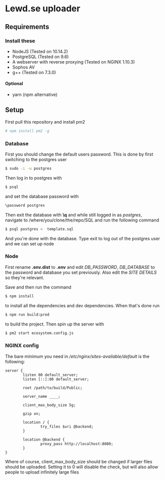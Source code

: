 # Lewd.se uploader

## Requirements

### Install these
* NodeJS (Tested on 10.14.2)
* PostgreSQL (Tested on 9.6)
* A webserver with reverse proxying (Tested on NGINX 1.10.3)
* Sophos AV
* g++ (Tested on 7.3.0)

#### Optional
* yarn (npm alternative)

## Setup
First pull this repository and install pm2
```bash
# npm install pm2 -g
```

### Database
First you should change the default users password. This is done by first switching to the postgres user

```bash
$ sudo -i -u postgres 
```
Then log in to postgres with 

```bash
$ psql
```

and set the database password with

```bash
\password postgres
```

 Then exit the database with **\q** and while still logged in as *postgres*, navigate to /where/you/clone/the/repo/SQL and run the following command

```bash
$ psql postgres <  template.sql
```

And you're done with the database. Type exit to log out of the postgres user and we can set up node

### Node

First rename **.env.dist** to **.env** and edit *DB_PASSWORD*, *DB_DATABASE* to the password and database you set previously. Also edit the *SITE DETAILS* so they're relevant. 

Save and then run the command 

```bash
$ npm install
```

to install all the dependencies and dev dependencies. When that's done run

```bash
$ npm run build:prod
```

to build the project. Then spin up the server with

```bash
$ pm2 start ecosystem.config.js
```

### NGINX config 

The bare minimum you need in _/etc/nginx/sites-available/default_ is the following:

```
server {
        listen 80 default_server;
        listen [::]:80 default_server;

        root /path/to/build/Public;

        server_name ____;

        client_max_body_size 5g;

        gzip on;

        location / {
                try_files $uri @backend;
        }

        location @backend {
                proxy_pass http://localhost:8080;
        }
}
```

Where of course, client_max_body_size should be changed if larger files should be uploaded. Setting it to 0 will disable the check, but will also allow people to upload infinitely large files
